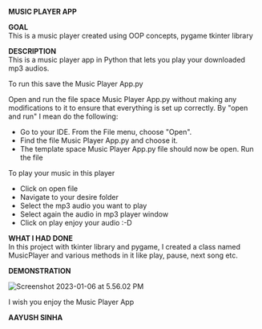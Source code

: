 **MUSIC PLAYER APP**  

**GOAL**  
This is a music player created using OOP concepts, pygame tkinter library 


**DESCRIPTION**  
This is a music player app in Python that lets you play your downloaded mp3 audios. 


To run this save the Music Player App.py


Open and run the file space Music Player App.py without making any modifications to it to ensure that everything is set up correctly. By "open and run" I mean do the following:
* Go to your IDE. From the File menu, choose "Open".
* Find the file Music Player App.py and choose it.
* The template space Music Player App.py file should now be open. Run the file 

To play your music in this player
- Click on open file
- Navigate to your desire folder
- Select the mp3 audio you want to play
- Select again the audio in mp3 player window
- Click on play enjoy your audio :-D

**WHAT I HAD DONE**  
In this project with tkinter library and pygame, I created a class named  MusicPlayer and various methods in it like play, pause, next song etc.

**DEMONSTRATION**  

![Screenshot 2023-01-06 at 5.56.02 PM](https://github.com/aayushsinha0706/Play-With-Python/blob/main/Morse%20Code%20Converter/images/001.png)


I wish you enjoy the Music Player App

**AAYUSH SINHA**  
